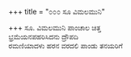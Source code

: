+++
title = "೦೦೦ ಸೂ ವಿಮಲಮುನಿ"

+++
ಸೂ. ವಿಮಲಮುನಿ ಪಾಂಚಾಲ ಚಿತ್ತ  
ಭ್ರಮೆಯನಪಹರಿಸಿದನು ದ್ರೌಪದಿ  
ರಮಣಿಯಾದಳು ಹರನ ವರದಲಿ ಪಾಂಡು ತನಯರಿಗೆ